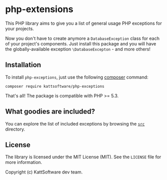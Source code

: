 # php-extensions

This PHP library aims to give you a list of general usage PHP exceptions for your projects. 

Now you don't have to create anymore a `DatabaseException` class for each of your project's components. Just install this package and you will have the globally-available exception `\DatabaseExcepton` - and more others!

## Installation

To install `php-exceptions`, just use the following [composer](https://getcomposer.org/) command:

```
composer require kattsoftware/php-exceptions
```

That's all! The package is compatible with PHP >= 5.3.

## What goodies are included?

You can explore the list of included exceptions by browsing the [`src`](src) directory.

## License

The library is licensed under the MIT License (MIT). See the `LICENSE` file for more information.

Copyright (c) KattSoftware dev team.
